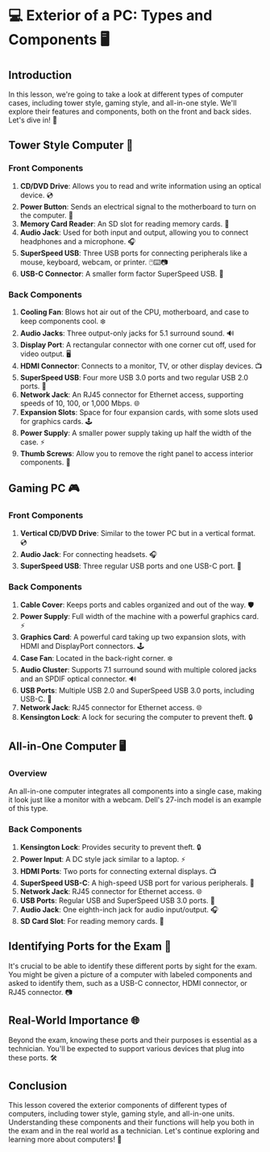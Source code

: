 # 💻 Exterior of a PC: Types and Components 🖥️

## Introduction
In this lesson, we're going to take a look at different types of computer cases, including tower style, gaming style, and all-in-one style. We'll explore their features and components, both on the front and back sides. Let's dive in! 🌟

## Tower Style Computer 🏢
### Front Components
1. **CD/DVD Drive**: Allows you to read and write information using an optical device. 💿
2. **Power Button**: Sends an electrical signal to the motherboard to turn on the computer. 🔘
3. **Memory Card Reader**: An SD slot for reading memory cards. 📇
4. **Audio Jack**: Used for both input and output, allowing you to connect headphones and a microphone. 🎧
5. **SuperSpeed USB**: Three USB ports for connecting peripherals like a mouse, keyboard, webcam, or printer. 🖱️⌨️📷
6. **USB-C Connector**: A smaller form factor SuperSpeed USB. 🔌

### Back Components
1. **Cooling Fan**: Blows hot air out of the CPU, motherboard, and case to keep components cool. ❄️
2. **Audio Jacks**: Three output-only jacks for 5.1 surround sound. 🔊
3. **Display Port**: A rectangular connector with one corner cut off, used for video output. 🖥️
4. **HDMI Connector**: Connects to a monitor, TV, or other display devices. 📺
5. **SuperSpeed USB**: Four more USB 3.0 ports and two regular USB 2.0 ports. 🔗
6. **Network Jack**: An RJ45 connector for Ethernet access, supporting speeds of 10, 100, or 1,000 Mbps. 🌐
7. **Expansion Slots**: Space for four expansion cards, with some slots used for graphics cards. 🕹️
8. **Power Supply**: A smaller power supply taking up half the width of the case. ⚡
9. **Thumb Screws**: Allow you to remove the right panel to access interior components. 🔧

## Gaming PC 🎮
### Front Components
1. **Vertical CD/DVD Drive**: Similar to the tower PC but in a vertical format. 💿
2. **Audio Jack**: For connecting headsets. 🎧
3. **SuperSpeed USB**: Three regular USB ports and one USB-C port. 🔌

### Back Components
1. **Cable Cover**: Keeps ports and cables organized and out of the way. 🛡️
2. **Power Supply**: Full width of the machine with a powerful graphics card. ⚡
3. **Graphics Card**: A powerful card taking up two expansion slots, with HDMI and DisplayPort connectors. 🕹️
4. **Case Fan**: Located in the back-right corner. ❄️
5. **Audio Cluster**: Supports 7.1 surround sound with multiple colored jacks and an SPDIF optical connector. 🔊
6. **USB Ports**: Multiple USB 2.0 and SuperSpeed USB 3.0 ports, including USB-C. 🔗
7. **Network Jack**: RJ45 connector for Ethernet access. 🌐
8. **Kensington Lock**: A lock for securing the computer to prevent theft. 🔒

## All-in-One Computer 🖥️
### Overview
An all-in-one computer integrates all components into a single case, making it look just like a monitor with a webcam. Dell's 27-inch model is an example of this type.

### Back Components
1. **Kensington Lock**: Provides security to prevent theft. 🔒
2. **Power Input**: A DC style jack similar to a laptop. ⚡
3. **HDMI Ports**: Two ports for connecting external displays. 📺
4. **SuperSpeed USB-C**: A high-speed USB port for various peripherals. 🔌
5. **Network Jack**: RJ45 connector for Ethernet access. 🌐
6. **USB Ports**: Regular USB and SuperSpeed USB 3.0 ports. 🔗
7. **Audio Jack**: One eighth-inch jack for audio input/output. 🎧
8. **SD Card Slot**: For reading memory cards. 📇

## Identifying Ports for the Exam 📝
It's crucial to be able to identify these different ports by sight for the exam. You might be given a picture of a computer with labeled components and asked to identify them, such as a USB-C connector, HDMI connector, or RJ45 connector. 📷

## Real-World Importance 🌐
Beyond the exam, knowing these ports and their purposes is essential as a technician. You'll be expected to support various devices that plug into these ports. 🛠️

## Conclusion
This lesson covered the exterior components of different types of computers, including tower style, gaming style, and all-in-one units. Understanding these components and their functions will help you both in the exam and in the real world as a technician. Let's continue exploring and learning more about computers! 🚀

